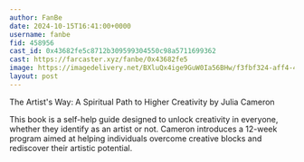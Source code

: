 ```yaml
---
author: FanBe
date: 2024-10-15T16:41:00+0000
username: fanbe
fid: 458956
cast_id: 0x43682fe5c8712b309599304550c98a5711699362
cast: https://farcaster.xyz/fanbe/0x43682fe5
image: https://imagedelivery.net/BXluQx4ige9GuW0Ia56BHw/f3fbf324-aff4-480a-1d99-fc0502bf3500/original
layout: post
---
```


The Artist's Way: A Spiritual Path to Higher Creativity
by Julia Cameron

This book is a self-help guide designed to unlock creativity in everyone, whether they identify as an artist or not. Cameron introduces a 12-week program aimed at helping individuals overcome creative blocks and rediscover their artistic potential.

<img src='https://imagedelivery.net/BXluQx4ige9GuW0Ia56BHw/f3fbf324-aff4-480a-1d99-fc0502bf3500/original' alt='' referrerpolicy='no-referrer'/>
